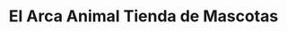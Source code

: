 ---
title: "El Arca Animal Tienda de Mascotas"
url: /quito/el-arca-animal-tienda-de-mascotas/
shop: Tiere
---